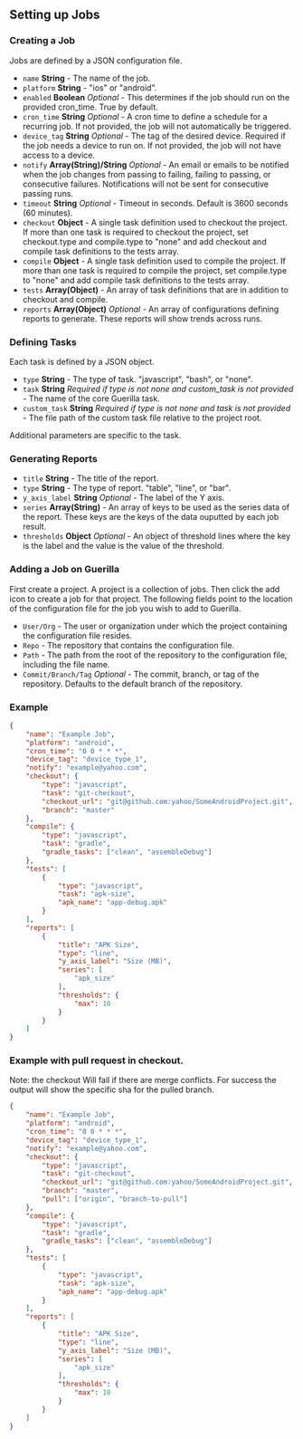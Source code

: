 ## Setting up Jobs

### Creating a Job

Jobs are defined by a JSON configuration file.

- `name` **String** - The name of the job.
- `platform` **String** - "ios" or "android".
- `enabled` **Boolean** *Optional* - This determines if the job should run on the provided cron_time. True by default.
- `cron_time` **String** *Optional* - A cron time to define a schedule for a recurring job. If not provided, the job will not automatically be triggered.
- `device_tag` **String** *Optional* - The tag of the desired device. Required if the job needs a device to run on. If not provided, the job will not have access to a device.
- `notify` **Array(String)/String** *Optional* - An email or emails to be notified when the job changes from passing to failing, failing to passing, or consecutive failures. Notifications will not be sent for consecutive passing runs.
- `timeout` **String** *Optional* - Timeout in seconds. Default is 3600 seconds (60 minutes).
- `checkout` **Object** - A single task definition used to checkout the project. If more than one task is required to checkout the project, set checkout.type and compile.type to "none" and add checkout and compile task definitions to the tests array.
- `compile` **Object** - A single task definition used to compile the project. If more than one task is required to compile the project, set compile.type to "none" and add compile task definitions to the tests array.
- `tests` **Array(Object)** - An array of task definitions that are in addition to checkout and compile.
- `reports` **Array(Object)** *Optional* - An array of configurations defining reports to generate. These reports will show trends across runs.

### Defining Tasks

Each task is defined by a JSON object.

- `type` **String** - The type of task. "javascript", "bash", or "none".
- `task` **String** *Required if type is not none and custom_task is not provided* - The name of the core Guerilla task.
- `custom_task` **String** *Required if type is not none and task is not provided* - The file path of the custom task file relative to the project root.

Additional parameters are specific to the task.

### Generating Reports

- `title` **String** - The title of the report.
- `type` **String** - The type of report. "table", "line", or "bar".
- `y_axis_label` **String** *Optional* - The label of the Y axis.
- `series` **Array(String)** - An array of keys to be used as the series data of the report. These keys are the keys of the data ouputted by each job result.
- `thresholds` **Object** *Optional* - An object of threshold lines where the key is the label and the value is the value of the threshold.

### Adding a Job on Guerilla

First create a project. A project is a collection of jobs. Then click the add icon to create a job for that project. The following fields point to the location of the configuration file for the job you wish to add to Guerilla.

- `User/Org` - The user or organization under which the project containing the configuration file resides.
- `Repo` - The repository that contains the configuration file.
- `Path` - The path from the root of the repository to the configuration file, including the file name.
- `Commit/Branch/Tag` *Optional* - The commit, branch, or tag of the repository. Defaults to the default branch of the repository.

### Example

```json
{
    "name": "Example Job",
    "platform": "android",
    "cron_time": "0 0 * * *",
    "device_tag": "device_type_1",
    "notify": "example@yahoo.com",
    "checkout": {
        "type": "javascript",
        "task": "git-checkout",
        "checkout_url": "git@github.com:yahoo/SomeAndroidProject.git",
        "branch": "master"
    },
    "compile": {
        "type": "javascript",
        "task": "gradle",
        "gradle_tasks": ["clean", "assembleDebug"]
    },
    "tests": [
        {
            "type": "javascript",
            "task": "apk-size",
            "apk_name": "app-debug.apk"
        }
    ],
    "reports": [
        {
            "title": "APK Size",
            "type": "line",
            "y_axis_label": "Size (MB)",
            "series": [
                "apk_size"
            ],
            "thresholds": {
                "max": 10
            }
        }
    ]
}
```

### Example with pull request in checkout.

Note: the checkout Will fail if there are merge conflicts. For success the output will show the specific sha for the
pulled branch.

```json
{
    "name": "Example Job",
    "platform": "android",
    "cron_time": "0 0 * * *",
    "device_tag": "device_type_1",
    "notify": "example@yahoo.com",
    "checkout": {
        "type": "javascript",
        "task": "git-checkout",
        "checkout_url": "git@github.com:yahoo/SomeAndroidProject.git",
        "branch": "master",
        "pull": ["origin", "branch-to-pull"]
    },
    "compile": {
        "type": "javascript",
        "task": "gradle",
        "gradle_tasks": ["clean", "assembleDebug"]
    },
    "tests": [
        {
            "type": "javascript",
            "task": "apk-size",
            "apk_name": "app-debug.apk"
        }
    ],
    "reports": [
        {
            "title": "APK Size",
            "type": "line",
            "y_axis_label": "Size (MB)",
            "series": [
                "apk_size"
            ],
            "thresholds": {
                "max": 10
            }
        }
    ]
}
```
